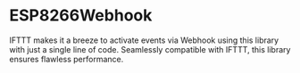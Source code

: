 # ESP8266Webhook
IFTTT makes it a breeze to activate events via Webhook using this library with just a single line of code. Seamlessly compatible with IFTTT, this library ensures flawless performance.

